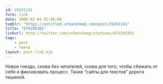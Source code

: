 ```yaml
---
id: 25431141
form: link
date: 2008-02-04 02:04:00
tumblr: "https://untitled.urbansheep.com/post/25431141"
title: "674195382"
linkurl: http://twitter.com/urbansheep/statuses/674195382
tags:
    - post
    - твиты
layout: post-link.njk
---
```

<p>Новое гнездо, снова без читателей, снова для того, чтобы сбежать от себя и фиксировать процесс. Такие &ldquo;сайты для текстов&rdquo; дороги тишиной.</p>
